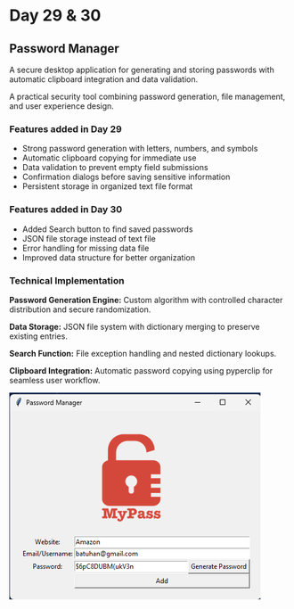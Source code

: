 # Day 29 & 30

## Password Manager

A secure desktop application for generating and storing passwords with automatic clipboard integration and data validation.

A practical security tool combining password generation, file management, and user experience design.

### Features added in Day 29

- Strong password generation with letters, numbers, and symbols
- Automatic clipboard copying for immediate use
- Data validation to prevent empty field submissions
- Confirmation dialogs before saving sensitive information
- Persistent storage in organized text file format

### Features added in Day 30

- Added Search button to find saved passwords
- JSON file storage instead of text file
- Error handling for missing data file
- Improved data structure for better organization

### Technical Implementation

**Password Generation Engine:** Custom algorithm with controlled character distribution and secure randomization.

**Data Storage:** JSON file system with dictionary merging to preserve existing entries.

**Search Function:** File exception handling and nested dictionary lookups.

**Clipboard Integration:** Automatic password copying using pyperclip for seamless user workflow.

![Password Manager](images/passwordManager.png)
